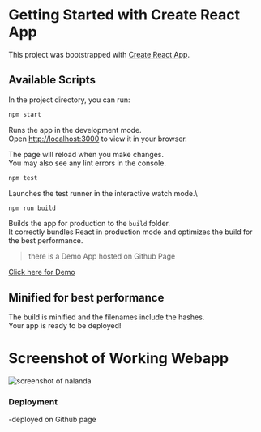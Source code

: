 # Getting Started with Create React App

This project was bootstrapped with [Create React App](https://github.com/facebook/create-react-app).

## Available Scripts

In the project directory, you can run:

```bash
npm start
```

Runs the app in the development mode.\
Open [http://localhost:3000](http://localhost:3000) to view it in your browser.

The page will reload when you make changes.\
You may also see any lint errors in the console.

```bash
npm test
```

Launches the test runner in the interactive watch mode.\

```bash
npm run build
```

Builds the app for production to the `build` folder.\
It correctly bundles React in production mode and optimizes the build for the best performance.

> there is a Demo App hosted on Github Page

[Click here for Demo](https://www.nalanda.works)

## Minified for best performance

The build is minified and the filenames include the hashes.\
Your app is ready to be deployed!

# Screenshot of Working Webapp

![screenshot of nalanda](https://www.site-shot.com/cached_image/xqIacBgFEe2giAJCrBEABg)

### Deployment

-deployed on Github page


